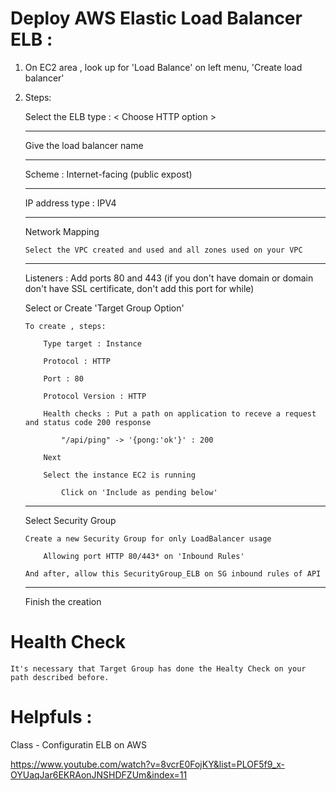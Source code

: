 # Deploy AWS Elastic Load Balancer ELB :

1. On EC2 area , look up for 'Load Balance' on left menu, 'Create load balancer'

2.  Steps:

    Select the ELB type : < Choose HTTP option >

    --------------

    Give the load balancer name

    --------------

    Scheme : Internet-facing (public expost)

    --------------
    
    IP address type : IPV4

    --------------

    Network Mapping

        Select the VPC created and used and all zones used on your VPC 
    
    --------------

    Listeners : Add ports 80 and 443 (if you don't have domain or domain don't have SSL certificate, don't add this port for while)

    Select or Create 'Target Group Option'

        To create , steps: 

            Type target : Instance

            Protocol : HTTP

            Port : 80

            Protocol Version : HTTP 

            Health checks : Put a path on application to receve a request and status code 200 response 

                "/api/ping" -> '{pong:'ok'}' : 200  

            Next

            Select the instance EC2 is running

                Click on 'Include as pending below'

    --------------
    
    Select Security Group 

        Create a new Security Group for only LoadBalancer usage

            Allowing port HTTP 80/443* on 'Inbound Rules'

        And after, allow this SecurityGroup_ELB on SG inbound rules of API
    
    --------------
    
    Finish the creation

# Health Check

    It's necessary that Target Group has done the Healty Check on your path described before.

# Helpfuls :

Class - Configuratin ELB on AWS

https://www.youtube.com/watch?v=8vcrE0FojKY&list=PLOF5f9_x-OYUaqJar6EKRAonJNSHDFZUm&index=11